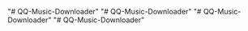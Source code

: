 "# QQ-Music-Downloader" 
"# QQ-Music-Downloader" 
"# QQ-Music-Downloader" 
"# QQ-Music-Downloader" 
